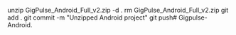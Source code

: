 unzip GigPulse_Android_Full_v2.zip -d .
rm GigPulse_Android_Full_v2.zip
git add .
git commit -m "Unzipped Android project"
git push# Gigpulse-Android.